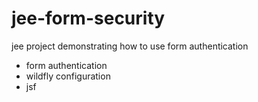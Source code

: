 # jee-form-security

jee project demonstrating how to use form authentication
* form authentication
* wildfly configuration
* jsf 


